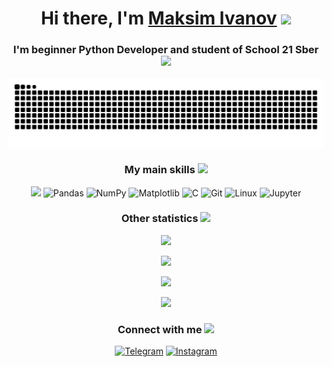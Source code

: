<h1 align="center">
  Hi there, I'm
  <a href="https://github.com/mksmvnv" target="_blank">Maksim Ivanov</a>
  <img
    src="https://em-content.zobj.net/source/apple/354/waving-hand_1f44b.png"
    height="32"
  />
</h1>

<h3 align="center">
  I'm beginner Python Developer and student of School 21 Sber 
  <img
    src="https://em-content.zobj.net/source/apple/354/graduation-cap_1f393.png"
    height="25"
  />
</h3>

<p align="center">
  <img src="./assets/main_pic.svg"/>
</p>

<h3 align="center">
  My main skills
  <img
    src="https://em-content.zobj.net/source/apple/354/man-technologist_1f468-200d-1f4bb.png"
    height="25"
  />
</h3>

<p align="center">
  <img
    src="https://img.shields.io/badge/python-3670A0?style=for-the-badge&logo=python&logoColor=ffdd54"
  />
  <img
    src="https://img.shields.io/badge/pandas-%23150458.svg?style=for-the-badge&logo=pandas&logoColor=white"
    alt="Pandas"
  />
  <img
    src="https://img.shields.io/badge/numpy-%23013243.svg?style=for-the-badge&logo=numpy&logoColor=white"
    alt="NumPy"
  />
  <img
    src="https://img.shields.io/badge/Matplotlib-%23ffffff.svg?style=for-the-badge&logo=Matplotlib&logoColor=black"
    alt="Matplotlib"
  />
  <img
    src="https://img.shields.io/badge/c-%2300599C.svg?style=for-the-badge&logo=c&logoColor=white"
    alt="C"
  />
  <img
    src="https://img.shields.io/badge/git-%23F05033.svg?style=for-the-badge&logo=git&logoColor=white"
    alt="Git"
  />
  <img
    src="https://img.shields.io/badge/Linux-FCC624?style=for-the-badge&logo=linux&logoColor=black"
    alt="Linux"
  />
  <img
    src="https://img.shields.io/badge/jupyter-%23FA0F00.svg?style=for-the-badge&logo=jupyter&logoColor=white"
    alt="Jupyter"
  />
  
</p>

<h3 align="center">
  Other statistics
  <img
    src="https://em-content.zobj.net/source/apple/354/pushpin_1f4cc.png"
    height="25"
  />
</h3>

<p align="center">
  <img src="https://komarev.com/ghpvc/?username=mksmvnv&color=blue" />
</p>

<p align="center">
  <img
    src="https://github-readme-stats.vercel.app/api/top-langs/?username=mksmvnv&layout=compact&theme=dark"
  />
</p>

<p align="center">
  <img
    src="https://github-readme-streak-stats.herokuapp.com?user=mksmvnv&theme=dark&hide_border=false&border_radius=6.7&date_format=j%2Fn%5B%2FY%5D"
  />
</p>

<p align="center">
  <img
    src="https://github-readme-stats.vercel.app/api?username=mksmvnv&theme=dark&show_icons=true"
  />
</p>

<h3 align="center">
  Connect with me
  <img
    src="https://em-content.zobj.net/source/apple/354/call-me-hand_1f919.png"
    height="25"
  />
</h3>

<p align="center">
  <a href="https://t.me/mksm_vnv">
  <img src="https://img.shields.io/badge/Telegram-2CA5E0?style=for-the-badge&logo=telegram&logoColor=white" alt="Telegram"></a>
  <a href="https://www.instagram.com/mksmvnv_/">
  <img src="https://img.shields.io/badge/Instagram-%23E4405F.svg?style=for-the-badge&logo=Instagram&logoColor=white" alt="Instagram"></a>
</p>